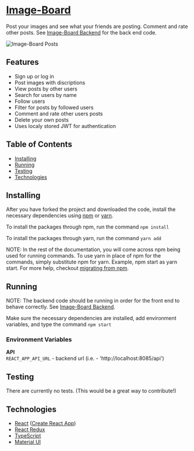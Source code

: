 # [Image-Board](https://patrickb-hub.github.io/image-board)

Post your images and see what your friends are posting. Comment and rate other posts. See [Image-Board Backend](https://github.com/PatrickB-Hub/image-board/tree/main/server) for the back end code.

![Image-Board Posts](https://patrickbecker.me/static/media/image-board.1af3cbdb.jpg)

## Features

- Sign up or log in
- Post images with discriptions
- View posts by other users
- Search for users by name
- Follow users
- Filter for posts by followed users
- Comment and rate other users posts
- Delete your own posts
- Uses localy stored JWT for authentication

## Table of Contents

- [Installing](https://github.com/PatrickB-Hub/image-board/tree/main/README.md#Installing)
- [Running](https://github.com/PatrickB-Hub/image-board/tree/main/README.md#Running)
- [Testing](https://github.com/PatrickB-Hub/image-board/tree/main/README.md#Testing)
- [Technologies](https://github.com/PatrickB-Hub/image-board/tree/main/README.md#Technologies)

## Installing

After you have forked the project and downloaded the code, install the necessary dependencies using [npm](https://docs.npmjs.com/about-npm/) or [yarn](https://yarnpkg.com/getting-started).

To install the packages through npm, run the command `npm install`

To install the packages through yarn, run the command `yarn add`

NOTE: In the rest of the documentation, you will come across npm being used for running commands. To use yarn in place of npm for the commands, simply substitute npm for yarn. Example, npm start as yarn start. For more help, checkout [migrating from npm](https://classic.yarnpkg.com/en/docs/migrating-from-npm/).

## Running

NOTE: The backend code should be running in order for the front end to behave correctly. See [Image-Board Backend](https://github.com/PatrickB-Hub/image-board/tree/main/server/README.md).

Make sure the necessary dependencies are installed, add environment variables, and type the command `npm start`

### Environment Variables

**API**  
 `REACT_APP_API_URL` - backend url (i.e. - 'http://localhost:8085/api')

## Testing

There are currently no tests. (This would be a great way to contribute!)

## Technologies

- [React](https://www.reactjs.org/) ([Create React App](https://www.create-react-app.dev/))
- [React Redux](https://www.react-redux.js.org/)
- [TypeScript](https://www.typescriptlang.org/)
- [Material UI](https://www.material-ui.com/)
